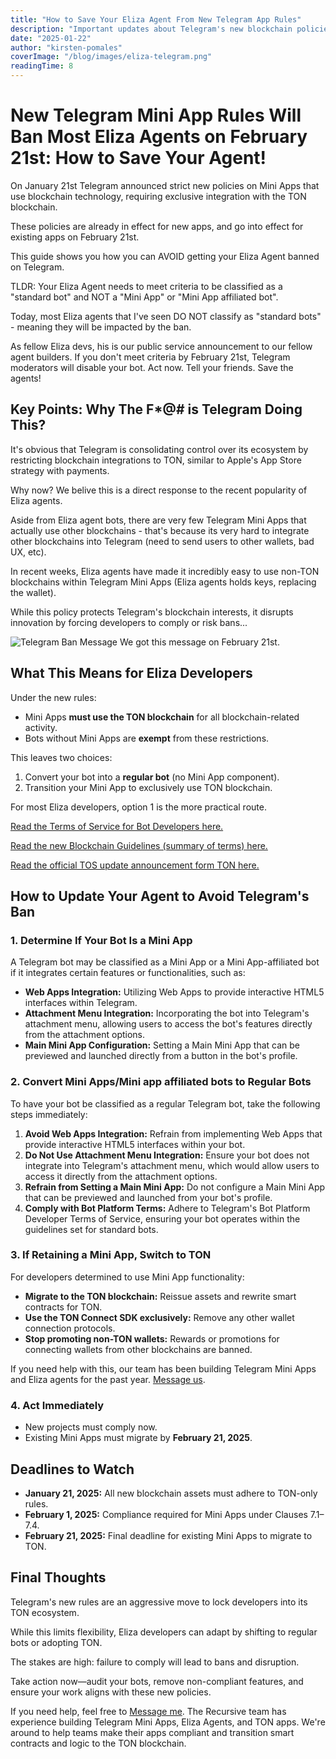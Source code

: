 ```yaml
---
title: "How to Save Your Eliza Agent From New Telegram App Rules"
description: "Important updates about Telegram's new blockchain policies and how they affect Eliza agents"
date: "2025-01-22"
author: "kirsten-pomales"
coverImage: "/blog/images/eliza-telegram.png"
readingTime: 8
---
```


# New Telegram Mini App Rules Will Ban Most Eliza Agents on February 21st: How to Save Your Agent!

On January 21st Telegram announced strict new policies on Mini Apps that use blockchain technology, requiring exclusive integration with the TON blockchain. 

These policies are already in effect for new apps, and go into effect for existing apps on February 21st. 

This guide shows you how you can AVOID getting your Eliza Agent banned on Telegram.

TLDR: Your Eliza Agent needs to meet criteria to be classified as a "standard bot" and NOT a "Mini App" or "Mini App affiliated bot". 

Today, most Eliza agents that I've seen DO NOT classify as "standard bots" - meaning they will be impacted by the ban. 

As fellow Eliza devs, his is our public service announcement to our fellow agent builders. If you don't meet criteria by February 21st, Telegram moderators will disable your bot. Act now. Tell your friends. Save the agents!

## Key Points: Why The F*@# is Telegram Doing This?

It's obvious that Telegram is consolidating control over its ecosystem by restricting blockchain integrations to TON, similar to Apple's App Store strategy with payments. 

Why now? We belive this is a direct response to the recent popularity of Eliza agents. 

Aside from Eliza agent bots, there are very few Telegram Mini Apps that actually use other blockchains - that's because its very hard to integrate other blockchains into Telegram (need to send users to other wallets, bad UX, etc). 

In recent weeks, Eliza agents have made it incredibly easy to use non-TON blockchains within Telegram Mini Apps (Eliza agents holds keys, replacing the wallet).

While this policy protects Telegram's blockchain interests, it disrupts innovation by forcing developers to comply or risk bans...

![Telegram Ban Message](/blog/images/ban.jpeg)
We got this message on February 21st.

## What This Means for Eliza Developers

Under the new rules:

- Mini Apps **must use the TON blockchain** for all blockchain-related activity.
- Bots without Mini Apps are **exempt** from these restrictions.

This leaves two choices:

1. Convert your bot into a **regular bot** (no Mini App component).
2. Transition your Mini App to exclusively use TON blockchain.

For most Eliza developers, option 1 is the more practical route. 

[Read the Terms of Service for Bot Developers here.](https://telegram.org/tos/bot-developers)

[Read the new Blockchain Guidelines (summary of terms) here.](https://core.telegram.org/bots/blockchain-guidelines)

[Read the official TOS update announcement form TON here.](https://x.com/TON_Ventures/status/1881705636154765509)

## How to Update Your Agent to Avoid Telegram's Ban

### 1. **Determine If Your Bot Is a Mini App**
A Telegram bot may be classified as a Mini App or a Mini App-affiliated bot if it integrates certain features or functionalities, such as:

- **Web Apps Integration:** Utilizing Web Apps to provide interactive HTML5 interfaces within Telegram.
- **Attachment Menu Integration:** Incorporating the bot into Telegram's attachment menu, allowing users to access the bot's features directly from the attachment options.
- **Main Mini App Configuration:** Setting a Main Mini App that can be previewed and launched directly from a button in the bot's profile.

### 2. **Convert Mini Apps/Mini app affiliated bots to Regular Bots**
To have your bot be classified as a regular Telegram bot, take the following steps immediately:

1. **Avoid Web Apps Integration:** Refrain from implementing Web Apps that provide interactive HTML5 interfaces within your bot.
2. **Do Not Use Attachment Menu Integration:** Ensure your bot does not integrate into Telegram's attachment menu, which would allow users to access it directly from the attachment options.
3. **Refrain from Setting a Main Mini App:** Do not configure a Main Mini App that can be previewed and launched from your bot's profile.
4. **Comply with Bot Platform Terms:** Adhere to Telegram's Bot Platform Developer Terms of Service, ensuring your bot operates within the guidelines set for standard bots.

### 3. **If Retaining a Mini App, Switch to TON**

For developers determined to use Mini App functionality:

- **Migrate to the TON blockchain:** Reissue assets and rewrite smart contracts for TON.
- **Use the TON Connect SDK exclusively:** Remove any other wallet connection protocols.
- **Stop promoting non-TON wallets:** Rewards or promotions for connecting wallets from other blockchains are banned.

If you need help with this, our team has been building Telegram Mini Apps and Eliza agents for the past year. [Message us](https://t.me/hellokirsten).

### 4. **Act Immediately**

- New projects must comply now.
- Existing Mini Apps must migrate by **February 21, 2025**.

## Deadlines to Watch

- **January 21, 2025:** All new blockchain assets must adhere to TON-only rules.
- **February 1, 2025:** Compliance required for Mini Apps under Clauses 7.1–7.4.
- **February 21, 2025:** Final deadline for existing Mini Apps to migrate to TON.

## Final Thoughts

Telegram's new rules are an aggressive move to lock developers into its TON ecosystem. 

While this limits flexibility, Eliza developers can adapt by shifting to regular bots or adopting TON. 

The stakes are high: failure to comply will lead to bans and disruption.

Take action now—audit your bots, remove non-compliant features, and ensure your work aligns with these new policies.

If you need help, feel free to [Message me](https://t.me/hellokirsten). The Recursive team has experience building Telegram Mini Apps, Eliza Agents, and TON apps. We're around to help teams make their apps compliant and transition smart contracts and logic to the TON blockchain. 